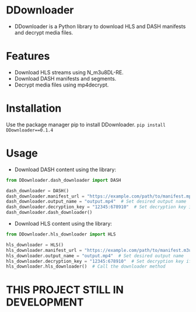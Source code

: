 # DDownloader
- DDownloader is a Python library to download HLS and DASH manifests and decrypt media files.

# Features
- Download HLS streams using N_m3u8DL-RE.
- Download DASH manifests and segments.
- Decrypt media files using mp4decrypt.

# Installation
Use the package manager pip to install DDownloader.
```pip install DDownloader==0.1.4```

# Usage

- Download DASH content using the library:

```python
from DDownloader.dash_downloader import DASH

dash_downloader = DASH()
dash_downloader.manifest_url = "https://example.com/path/to/manifest.mpd"  # Set your DASH manifest URL
dash_downloader.output_name = "output.mp4"  # Set desired output name
dash_downloader.decryption_key = "12345:678910"  # Set decryption key if needed
dash_downloader.dash_downloader()
```

- Download HLS content using the library:
```python
from DDownloader.hls_downloader import HLS

hls_downloader = HLS()
hls_downloader.manifest_url = "https://example.com/path/to/manifest.m3u8"  # Set your HLS manifest URL
hls_downloader.output_name = "output.mp4"  # Set desired output name
hls_downloader.decryption_key = "12345:678910"  # Set decryption key if needed
hls_downloader.hls_downloader()  # Call the downloader method
```

# THIS PROJECT STILL IN DEVELOPMENT
